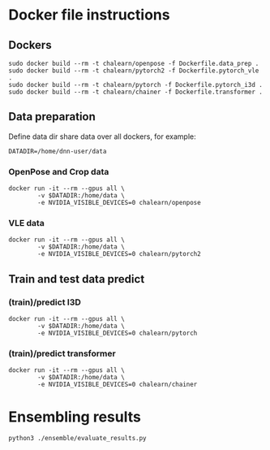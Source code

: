 # Docker file instructions

## Dockers

```
sudo docker build --rm -t chalearn/openpose -f Dockerfile.data_prep .
sudo docker build --rm -t chalearn/pytorch2 -f Dockerfile.pytorch_vle .
sudo docker build --rm -t chalearn/pytorch -f Dockerfile.pytorch_i3d .
sudo docker build --rm -t chalearn/chainer -f Dockerfile.transformer .
```

## Data preparation

Define data dir share data over all dockers, for example: 
```
DATADIR=/home/dnn-user/data
```

### OpenPose and Crop data
```
docker run -it --rm --gpus all \
		-v $DATADIR:/home/data \
		-e NVIDIA_VISIBLE_DEVICES=0 chalearn/openpose
```
### VLE data
```
docker run -it --rm --gpus all \
		-v $DATADIR:/home/data \
		-e NVIDIA_VISIBLE_DEVICES=0 chalearn/pytorch2
```

## Train and test data predict

### (train)/predict I3D
```
docker run -it --rm --gpus all \
		-v $DATADIR:/home/data \
		-e NVIDIA_VISIBLE_DEVICES=0 chalearn/pytorch
```
### (train)/predict transformer
```
docker run -it --rm --gpus all \
		-v $DATADIR:/home/data \
		-e NVIDIA_VISIBLE_DEVICES=0 chalearn/chainer
```

# Ensembling results
```
python3 ./ensemble/evaluate_results.py
```
